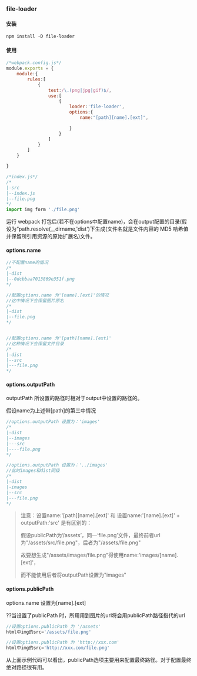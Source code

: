 ### file-loader

#### 安装

```
npm install -D file-loader
```

#### 使用

```js
/*webpack.config.js*/
module.exports = {
    module:{
        rules:[
            {
                test:/\.(png|jpg|gif)$/,
                use:[
                    {
                        loader:'file-loader',
                        options:{
                            name:"[path][name].[ext]",

                        }
                    }    
                ]
            }
        ]
    }

}
```

```js
/*index.js*/
/*
|-src
|--index.js
|--file.png
*/
import img form './file.png'
```

运行 webpack 打包后\(若不在options中配置name\)，会在output配置的目录\(假设为“path.resolve\(\_\_dirname,'dist'\)下生成\(文件名就是文件内容的 MD5 哈希值并保留所引用资源的原始扩展名\)文件。

#### options.name

```js
//不配置name的情况
/*
|-dist
|--0dcbbaa7013869e351f.png
*/

//配置options.name 为'[name].[ext]'的情况
//这中情况下会保留图片原名
/*
|-dist
|--file.png
*/


//配置options.name 为'[path][name].[ext]'
//这种情况下会保留文件目录
/*
|-dist
|--src
|---file.png
*/
```

#### options.outputPath

outputPath 所设置的路径时相对于output中设置的路径的。

假设name为上述带\[path\]的第三中情况

```js
//options.outputPath 设置为：'images'
/*
|-dist
|--images
|---src
|----file.png
*/

//options.outputPath 设置为：'../images'
//此时images和dist同级
/*
|-dist
|-images
|--src
|---file.png
*/
```

> 注意：设置name:'\[path\]\[name\].\[ext\]' 和 设置name:'\[name\].\[ext\]' + outputPath:'src'  是有区别的：
>
> 假设publicPath为‘/assets’，同一‘file.png’文件，最终前者url为"/assets/src/file.png"，后者为"/assets/file.png"
>
> 故要想生成"/assets/images/file.png"得使用name:'images/\[name\].\[ext\]'，
>
> 而不能使用后者将outputPath设置为"images"

#### options.publicPath

options.name 设置为\[name\].\[ext\]

??当设置了publicPath 时，所用用到图片的url将会用publicPath路径指代的url

```js
//设置options.publicPath 为 '/assets'
html中img的src='/assets/file.png'

//设置options.publicPath 为 'http://xxx.com'
html中img的src='http://xxx.com/file.png'
```

从上面示例代码可以看出，publicPath选项主要用来配置最终路径。对于配置最终绝对路径很有用。

